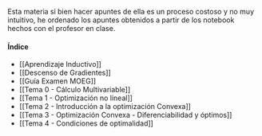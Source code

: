 Esta materia si bien hacer apuntes de ella es un proceso costoso y no muy intuitivo, he ordenado los apuntes obtenidos a partir de los notebook hechos con el profesor en clase.

#### Índice

- [[Aprendizaje Inductivo]]
- [[Descenso de Gradientes]]
- [[Guía Examen MOEG]]
- [[Tema 0 - Cálculo Multivariable]]
- [[Tema 1 - Optimización no lineal]]
- [[Tema 2 - Introducción a la optimización Convexa]]
- [[Tema 3 - Optimización Convexa - Diferenciabilidad y óptimos]]
- [[Tema 4 - Condiciones de optimalidad]]


